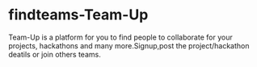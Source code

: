 # findteams-Team-Up
Team-Up is a platform for you to find people to collaborate for your projects, hackathons and many more.Signup,post the project/hackathon deatils or join others teams.
